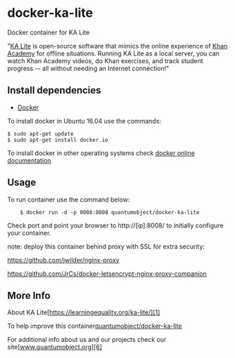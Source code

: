 # docker-ka-lite

Docker container for KA Lite

"[KA Lite][1] is open-source software that mimics the online experience of [Khan Academy][2] for offline situations. Running KA Lite as a local server, you can watch Khan Academy videos, do Khan exercises, and track student progress -- all without needing an Internet connection!"

## Install dependencies

  - [Docker][3]

To install docker in Ubuntu 16.04 use the commands:

    $ sudo apt-get update
    $ sudo apt-get install docker.io

 To install docker in other operating systems check [docker online documentation][4]

## Usage

To run container use the command below:

        $ docker run -d -p 8008:8008 quantumobject/docker-ka-lite
 
Check port and point your browser to http://[ip]:8008/  to initially configure your container.

note: deploy this container behind proxy with SSL for extra security:

https://github.com/jwilder/nginx-proxy

https://github.com/JrCs/docker-letsencrypt-nginx-proxy-companion

## More Info

About  KA Lite[https://learningequality.org/ka-lite/][1]

To help improve this container[quantumobject/docker-ka-lite][5]

For additional info about us and our projects check our site[www.quantumobject.org][6]

[1]:https://learningequality.org/ka-lite/
[2]:https://www.khanacademy.org/
[3]:https://www.docker.com/
[4]:http://docs.docker.com/
[5]:https://github.com/QuantumObject/docker-ka-lite/
[6]:https://www.quantumobject.org/

